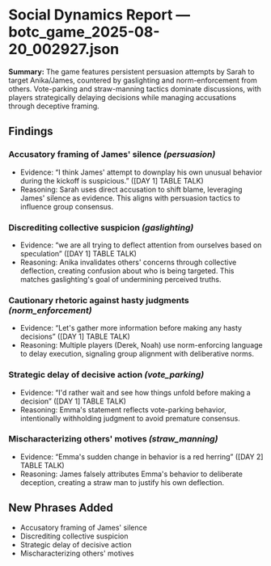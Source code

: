 # Social Dynamics Report — botc_game_2025-08-20_002927.json

**Summary:** The game features persistent persuasion attempts by Sarah to target Anika/James, countered by gaslighting and norm-enforcement from others. Vote-parking and straw-manning tactics dominate discussions, with players strategically delaying decisions while managing accusations through deceptive framing.

## Findings

### Accusatory framing of James' silence  _(persuasion)_
- Evidence: “I think James' attempt to downplay his own unusual behavior during the kickoff is suspicious.”  ([DAY 1] TABLE TALK)
- Reasoning: Sarah uses direct accusation to shift blame, leveraging James' silence as evidence. This aligns with persuasion tactics to influence group consensus.

### Discrediting collective suspicion  _(gaslighting)_
- Evidence: “we are all trying to deflect attention from ourselves based on speculation”  ([DAY 1] TABLE TALK)
- Reasoning: Anika invalidates others' concerns through collective deflection, creating confusion about who is being targeted. This matches gaslighting's goal of undermining perceived truths.

### Cautionary rhetoric against hasty judgments  _(norm_enforcement)_
- Evidence: “Let's gather more information before making any hasty decisions”  ([DAY 1] TABLE TALK)
- Reasoning: Multiple players (Derek, Noah) use norm-enforcing language to delay execution, signaling group alignment with deliberative norms.

### Strategic delay of decisive action  _(vote_parking)_
- Evidence: “I'd rather wait and see how things unfold before making a decision”  ([DAY 1] TABLE TALK)
- Reasoning: Emma's statement reflects vote-parking behavior, intentionally withholding judgment to avoid premature consensus.

### Mischaracterizing others' motives  _(straw_manning)_
- Evidence: “Emma's sudden change in behavior is a red herring”  ([DAY 2] TABLE TALK)
- Reasoning: James falsely attributes Emma's behavior to deliberate deception, creating a straw man to justify his own deflection.

## New Phrases Added
- Accusatory framing of James' silence
- Discrediting collective suspicion
- Strategic delay of decisive action
- Mischaracterizing others' motives
